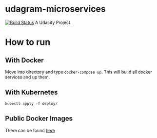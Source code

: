 # udagram-microservices

[![Build Status](https://travis-ci.org/mkenlo/udagram-microservices.svg?branch=master)](https://travis-ci.org/mkenlo/udagram-microservices)
A Udacity Project.

# How to run

## With Docker

Move into directory and type `docker-compose up`. This will build all docker services and up them.

## With Kubernetes

`kubectl apply -f deploy/`

## Public Docker Images

There can be found [here](https://hub.docker.com/repositories/mkenlo)
